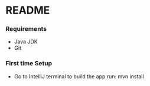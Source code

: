# README #


### Requirements ###

 * Java JDK
 * Git
  

### First time Setup

* Go to IntelliJ terminal to build the app run: mvn install 


